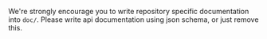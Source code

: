 We're strongly encourage you to write repository specific documentation into `doc/`.
Please write api documentation using json schema, or just remove this.
